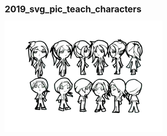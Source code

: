 # 2019_svg_pic_teach_characters

![image](https://github.com/vickyhuang1994/2019_svg_pic_teach_characters/blob/master/pic_teach_characters.svg)
